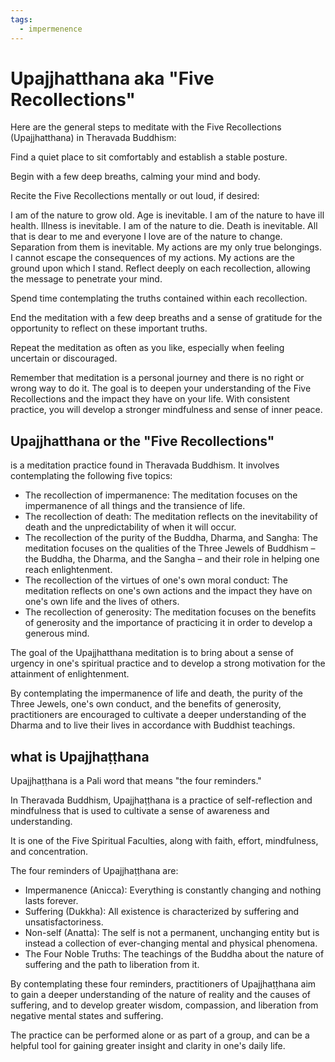 ```yaml
---
tags:
  - impermenence 
---
```

# Upajjhatthana aka "Five Recollections"

Here are the general steps to meditate with the Five Recollections (Upajjhatthana) in Theravada Buddhism:

Find a quiet place to sit comfortably and establish a stable posture.

Begin with a few deep breaths, calming your mind and body.

Recite the Five Recollections mentally or out loud, if desired:

I am of the nature to grow old. Age is inevitable.
I am of the nature to have ill health. Illness is inevitable.
I am of the nature to die. Death is inevitable.
All that is dear to me and everyone I love are of the nature to change. Separation from them is inevitable.
My actions are my only true belongings. I cannot escape the consequences of my actions. My actions are the ground upon which I stand.
Reflect deeply on each recollection, allowing the message to penetrate your mind.

Spend time contemplating the truths contained within each recollection.

End the meditation with a few deep breaths and a sense of gratitude for the opportunity to reflect on these important truths.

Repeat the meditation as often as you like, especially when feeling uncertain or discouraged.

Remember that meditation is a personal journey and there is no right or wrong way to do it. The goal is to deepen your understanding of the Five Recollections and the impact they have on your life. With consistent practice, you will develop a stronger mindfulness and sense of inner peace.

## Upajjhatthana or the "Five Recollections"

is a meditation practice found in Theravada Buddhism. It involves contemplating the following five topics:

- The recollection of impermanence: The meditation focuses on the impermanence of all things and the transience of life.
- The recollection of death: The meditation reflects on the inevitability of death and the unpredictability of when it will occur.
- The recollection of the purity of the Buddha, Dharma, and Sangha: The meditation focuses on the qualities of the Three Jewels of Buddhism – the Buddha, the Dharma, and the Sangha – and their role in helping one reach enlightenment.
- The recollection of the virtues of one's own moral conduct: The meditation reflects on one's own actions and the impact they have on one's own life and the lives of others.
- The recollection of generosity: The meditation focuses on the benefits of generosity and the importance of practicing it in order to develop a generous mind.

The goal of the Upajjhatthana meditation is to bring about a sense of urgency in one's spiritual practice and to develop a strong motivation for the attainment of enlightenment. 

By contemplating the impermanence of life and death, the purity of the Three Jewels, one's own conduct, and the benefits of generosity, practitioners are encouraged to cultivate a deeper understanding of the Dharma and to live their lives in accordance with Buddhist teachings.

## what is Upajjhaṭṭhana

Upajjhaṭṭhana is a Pali word that means "the four reminders."

In Theravada Buddhism, Upajjhaṭṭhana is a practice of self-reflection and mindfulness that is used to cultivate a sense of awareness and understanding.

It is one of the Five Spiritual Faculties, along with faith, effort, mindfulness, and concentration.

The four reminders of Upajjhaṭṭhana are:

- Impermanence (Anicca): Everything is constantly changing and nothing lasts forever.
- Suffering (Dukkha): All existence is characterized by suffering and unsatisfactoriness.
- Non-self (Anatta): The self is not a permanent, unchanging entity but is instead a collection of ever-changing mental and physical phenomena.
- The Four Noble Truths: The teachings of the Buddha about the nature of suffering and the path to liberation from it.

By contemplating these four reminders, practitioners of Upajjhaṭṭhana aim to gain a deeper understanding of the nature of reality and the causes of suffering, and to develop greater wisdom, compassion, and liberation from negative mental states and suffering.

The practice can be performed alone or as part of a group, and can be a helpful tool for gaining greater insight and clarity in one's daily life.